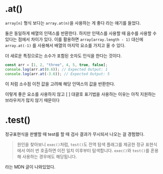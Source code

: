 # .at()

`array[n]` 형식 보다는 `array.at(n)`을 사용하는 게 좋다 라는 얘기를 들었다. 

둘은 동일하게 배열의 인덱스를 반환한다. 하지만 인덱스를 사용할 때 음수를 사용할 수 있다는 점에서 차이가 있다.  이를 활용하면  `array[array.length - 1]` 대신에 `array.at(-1)` 를 사용해서 배열의 마지막 요소를 가지고 올 수 있다. 

더 새로운 특징으로는 소수가 포함된 숫자도 인식을 한다는 것이다. 

```jsx
const arr = [1, 2, "three", 4, 5, true, false];
console.log(arr.at(0.6)); // Expected Output: 1
console.log(arr.at(-3.6)); // Expected Output: 5
```

이 처럼 소수점 이전 값을 고려해 해당 인덱스의 값을 반환한다. 

이렇게 좋은 요소를 사용하지 않고 [ ] 대괄호 표기법을 사용하는 이유는 아직 지원하는 브라우저가 많지 않기 때문이다 

# .test()

정규표현식을 판별할 때 test를 할 때 검사 결과가 무시되서 나오는 걸 경험했다. 

> 원인을 찾아보니 `exec()`처럼, `test()`도 전역 탐색 플래그를 제공한 정규 표현식에서 여러 번 호출하면 이전 일치 이후부터 탐색합니다. `exec()`와 `test()`를 혼용해 사용하는 경우에도 해당됩니다.
> 

 라는 MDN 글이 나와있었다.
